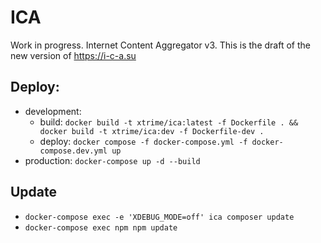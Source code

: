 # ICA
Work in progress. Internet Content Aggregator v3.
This is the draft of the new version of https://i-c-a.su

## Deploy: 
- development: 
  - build: `docker build -t xtrime/ica:latest -f Dockerfile . && docker build -t xtrime/ica:dev -f Dockerfile-dev .`
  - deploy: `docker compose -f docker-compose.yml -f docker-compose.dev.yml up`
- production: `docker-compose up -d --build`

## Update
- `docker-compose exec -e 'XDEBUG_MODE=off' ica composer update`
- `docker-compose exec npm npm update`
